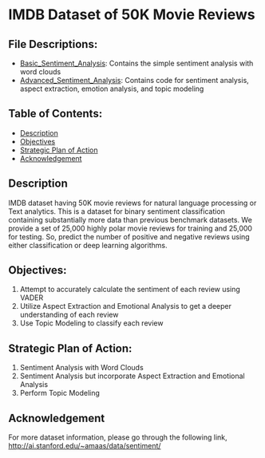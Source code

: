 # IMDB Dataset of 50K Movie Reviews

## File Descriptions:
- [Basic_Sentiment_Analysis](https://github.com/masonlonoff/MovieReviews/blob/main/Basic_Sentiment_Analysis.ipynb): Contains the simple sentiment analysis with word clouds
- [Advanced_Sentiment_Analysis](https://github.com/masonlonoff/MovieReviews/blob/main/Advanced_Sentiment_Analysis.ipynb): Contains code for sentiment analysis, aspect extraction, emotion analysis, and topic modeling


## Table of Contents:
- [Description](#description)
- [Objectives](#objectives)
- [Strategic Plan of Action](#strategic-plan-of-action)
- [Acknowledgement](#acknowledgement)

## Description
IMDB dataset having 50K movie reviews for natural language processing or Text analytics.
This is a dataset for binary sentiment classification containing substantially more data than previous benchmark datasets. We provide a set of 25,000 highly polar movie reviews for training and 25,000 for testing. So, predict the number of positive and negative reviews using either classification or deep learning algorithms.


## Objectives:
1) Attempt to accurately calculate the sentiment of each review using VADER
2) Utilize Aspect Extraction and Emotional Analysis to get a deeper understanding of each review
3) Use Topic Modeling to classify each review

   
## Strategic Plan of Action:
1) Sentiment Analysis with Word Clouds
2) Sentiment Analysis but incorporate Aspect Extraction and Emotional Analysis
3) Perform Topic Modeling



## Acknowledgement
For more dataset information, please go through the following link,
http://ai.stanford.edu/~amaas/data/sentiment/







